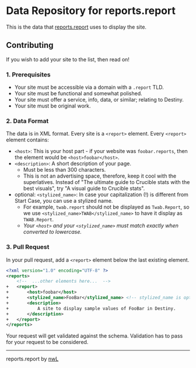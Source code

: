 # Data Repository for reports.report

This is the data that [reports.report](https://reports.report) uses to display the site.

## Contributing

If you wish to add your site to the list, then read on!

### 1. Prerequisites

* Your site must be accessible via a domain with a `.report` TLD.
* Your site must be functional and somewhat polished.
* Your site must offer a service, info, data, or similar; relating to Destiny.
* Your site must be original work.

### 2. Data Format

The data is in XML format. Every site is a `<report>` element. Every `<report>` element contains:

* `<host>`: This is your host part - if your website was `foobar.reports`, then the element would
  be `<host>foobar</host>`.
* `<description>`: A short description of your page.
    * Must be less than 300 characters.
    * This is not an advertising space, therefore, keep it cool with the superlatives. Instead of "The ultimate guide to
      Crucible stats with the best visuals", try "A visual guide to Crucible stats".
* optional: `<stylized_name>`: In case your capitalization (!) is different from Start Case, you can use a stylized
  name.
    * For example, `twab.report` should not be displayed as `Twab.Report`, so we
      use `<stylized_name>TWAB</stylized_name>` to have it display as `TWAB.Report`.
    * *Your `<host>` and your `<stylized_name>` must match exactly when converted to lowercase.*

### 3. Pull Request

In your pull request, add a `<report>` element below the last existing element.

```xml
<?xml version="1.0" encoding="UTF-8" ?>
<reports>
    <!--  ...other elements here...  -->
+   <report>
+       <host>foobar</host>
+       <stylized_name>FooBar</stylized_name> <!-- stylized_name is optional -->
+       <description>
+           A site to display sample values of FooBar in Destiny.
+       </description>
+   </report>
</reports>
```

Your request will get validated against the schema. Validation has to pass for your request to be considered.

---

reports.report by [nwL](https://nwl.gg)
